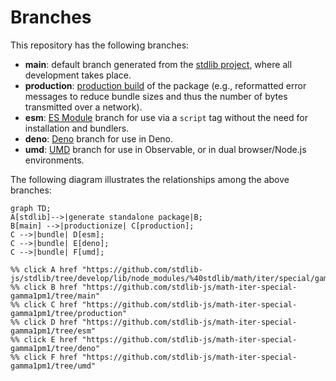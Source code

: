 <!--

@license Apache-2.0

Copyright (c) 2022 The Stdlib Authors.

Licensed under the Apache License, Version 2.0 (the "License");
you may not use this file except in compliance with the License.
You may obtain a copy of the License at

    http://www.apache.org/licenses/LICENSE-2.0

Unless required by applicable law or agreed to in writing, software
distributed under the License is distributed on an "AS IS" BASIS,
WITHOUT WARRANTIES OR CONDITIONS OF ANY KIND, either express or implied.
See the License for the specific language governing permissions and
limitations under the License.

-->

# Branches

This repository has the following branches:

-   **main**: default branch generated from the [stdlib project][stdlib-url], where all development takes place.
-   **production**: [production build][production-url] of the package (e.g., reformatted error messages to reduce bundle sizes and thus the number of bytes transmitted over a network).
-   **esm**: [ES Module][esm-url] branch for use via a `script` tag without the need for installation and bundlers.
-   **deno**: [Deno][deno-url] branch for use in Deno.
-   **umd**: [UMD][umd-url] branch for use in Observable, or in dual browser/Node.js environments.

The following diagram illustrates the relationships among the above branches:

```mermaid
graph TD;
A[stdlib]-->|generate standalone package|B;
B[main] -->|productionize| C[production];
C -->|bundle| D[esm];
C -->|bundle| E[deno];
C -->|bundle| F[umd];

%% click A href "https://github.com/stdlib-js/stdlib/tree/develop/lib/node_modules/%40stdlib/math/iter/special/gamma1pm1"
%% click B href "https://github.com/stdlib-js/math-iter-special-gamma1pm1/tree/main"
%% click C href "https://github.com/stdlib-js/math-iter-special-gamma1pm1/tree/production"
%% click D href "https://github.com/stdlib-js/math-iter-special-gamma1pm1/tree/esm"
%% click E href "https://github.com/stdlib-js/math-iter-special-gamma1pm1/tree/deno"
%% click F href "https://github.com/stdlib-js/math-iter-special-gamma1pm1/tree/umd"
```

[stdlib-url]: https://github.com/stdlib-js/stdlib/tree/develop/lib/node_modules/%40stdlib/math/iter/special/gamma1pm1
[production-url]: https://github.com/stdlib-js/math-iter-special-gamma1pm1/tree/production
[deno-url]: https://github.com/stdlib-js/math-iter-special-gamma1pm1/tree/deno
[umd-url]: https://github.com/stdlib-js/math-iter-special-gamma1pm1/tree/umd
[esm-url]: https://github.com/stdlib-js/math-iter-special-gamma1pm1/tree/esm
